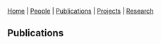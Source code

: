 [Home](index.md) | [People](people.md) | [Publications](publications.md) | [Projects](projects.md) | [Research](research.md)

## Publications